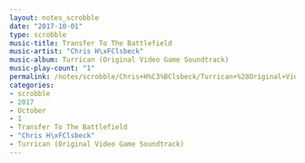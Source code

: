 ```yaml
---
layout: notes_scrobble
date: "2017-10-01"
type: scrobble
music-title: Transfer To The Battlefield
music-artist: "Chris H\xFClsbeck"
music-album: Turrican (Original Video Game Soundtrack)
music-play-count: "1"
permalink: /notes/scrobble/Chris+H%C3%BClsbeck/Turrican+%28Original+Video+Game+Soundtrack%29/e01361b728a117d2cefcd08fa0f39e1806ff5b04.html
categories:
- scrobble
- 2017
- October
- 1
- Transfer To The Battlefield
- "Chris H\xFClsbeck"
- Turrican (Original Video Game Soundtrack)
---
```

